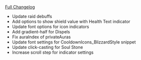 [Full Changelog](https://github.com/enderneko/Cell/compare/r173-release...ac89c467936e23fc93268353fdf92a25696e34c7)

- Update raid debuffs
- Add options to show shield value with Health Text indicator
- Update font options for icon indicators
- Add gradient-half for Dispels
- Fix auraIndex of privateAuras
- Update font settings for CooldownIcons_BlizzardStyle snippet
- Update click-casting for Soul Stone
- Increase scroll step for indicator settings
